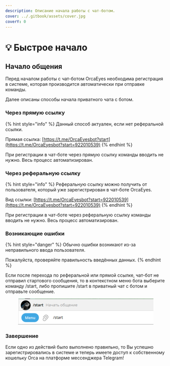 ```yaml
---
description: Описание начала работы с чат-ботом.
cover: ../.gitbook/assets/cover.jpg
coverY: 0
---
```


# 💡 Быстрое начало

## Начало общения

Перед началом работы с чат-ботом OrcaEyes необходима регистрация в системе, которая производится автоматически при отправке команды.&#x20;

Далее описаны способы начала приватного чата с ботом.

### Через прямую ссылку

{% hint style="info" %}
Данный способ актуален, если нет реферальной ссылки.

Прямая ссылка: [https://t.me/OrcaEyesbot?start](https://t.me/OrcaEyesbot?start=922010539)
{% endhint %}

При регистрации в чат-боте через прямую ссылку команды вводить не нужно. Весь процесс автоматизирован.

### Через реферальную ссылку

{% hint style="info" %}
Реферальную ссылку можно получить от пользователя, который уже зарегистрирован в чат-боте OrcaEyes.&#x20;

Вид ссылки: [https://t.me/OrcaEyesbot?start=922010539](https://t.me/OrcaEyesbot?start=922010539)
{% endhint %}

При регистрации в чат-боте через реферальную ссылку команды вводить не нужно. Весь процесс автоматизирован.

### Возникающие ошибки

{% hint style="danger" %}
Обычно ошибки возникают из-за неправильного ввода пользователя.

Пожалуйста, проверяйте правильность введённых данных.
{% endhint %}

Если после перехода по реферальной или прямой ссылке, чат-бот не отправил стартового сообщения, то в контекстном меню бота выберите команду /start, либо пропишите /start в приватный чат с ботом и отправьте сообщение.&#x20;

<figure><img src="../.gitbook/assets/Screenshot_1.png" alt=""><figcaption></figcaption></figure>

### Завершение

Если одно из действий было выполнено правильно, то Вы успешно зарегистрировались в системе и теперь имеете доступ к собственному кошельку Orca на платформе мессенджера Telegram!

